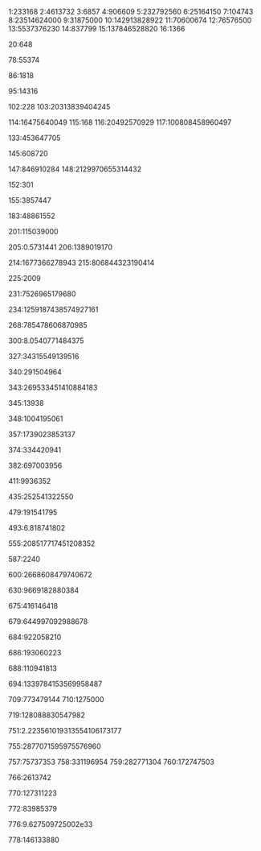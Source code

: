 1:233168
2:4613732
3:6857
4:906609
5:232792560
6:25164150
7:104743
8:23514624000
9:31875000
10:142913828922
11:70600674
12:76576500
13:5537376230
14:837799
15:137846528820
16:1366



20:648

























































78:55374







86:1818








95:14316






102:228
103:20313839404245










114:16475640049
115:168
116:20492570929
117:100808458960497















133:453647705











145:608720

147:846910284
148:2129970655314432



152:301


155:3857447



























183:48861552

















201:115039000



205:0.5731441
206:1389019170







214:1677366278943
215:806844323190414









225:2009





231:7526965179680


234:1259187438574927161

































268:785478606870985































300:8.0540771484375


























327:34315549139516












340:291504964


343:269533451410884183

345:13938


348:1004195061








357:1739023853137
















374:334420941







382:697003956




























411:9936352























435:252541322550











































479:191541795













493:6.818741802





























































555:208517717451208352































587:2240












600:2668608479740672





























630:9669182880384












































675:416146418



679:644997092988678




684:922058210

686:193060223

688:110941813





694:1339784153569958487














709:773479144
710:1275000








719:128088830547982































751:2.223561019313554106173177



755:2877071595975576960

757:75737353
758:331196954
759:282771304
760:172747503





766:2613742



770:127311223

772:83985379



776:9.627509725002e33

778:146133880
